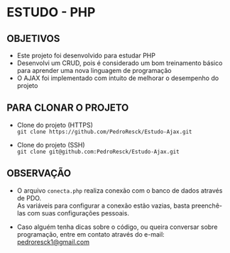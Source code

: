 # ESTUDO - PHP

## OBJETIVOS

- Este projeto foi desenvolvido para estudar PHP<br>
- Desenvolvi um CRUD, pois é considerado um bom treinamento básico para aprender uma nova linguagem de programação<br>
- O AJAX foi implementado com intuito de melhorar o desempenho do projeto<br>

## PARA CLONAR O PROJETO

- Clone do projeto (HTTPS)<br>
`git clone https://github.com/PedroResck/Estudo-Ajax.git`<br>

- Clone do projeto (SSH)<br>
`git clone git@github.com:PedroResck/Estudo-Ajax.git`<br>

## OBSERVAÇÃO

- O arquivo `conecta.php` realiza conexão com o banco de dados através de PDO.<br>
As variáveis para configurar a conexão estão vazias, basta preenchê-las com suas configurações pessoais.<br>

- Caso alguém tenha dicas sobre o código, ou queira conversar sobre programação, entre em contato através do e-mail: pedroresck1@gmail.com
